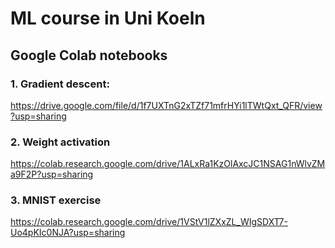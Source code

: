 # ML course in Uni Koeln

## Google Colab notebooks
### 1. Gradient descent:
https://drive.google.com/file/d/1f7UXTnG2xTZf71mfrHYi1lTWtQxt_QFR/view?usp=sharing

### 2. Weight activation
https://colab.research.google.com/drive/1ALxRa1KzOlAxcJC1NSAG1nWlvZMa9F2P?usp=sharing

### 3. MNIST exercise
https://colab.research.google.com/drive/1VStV1lZXxZL_WIgSDXT7-Uo4pKIc0NJA?usp=sharing
